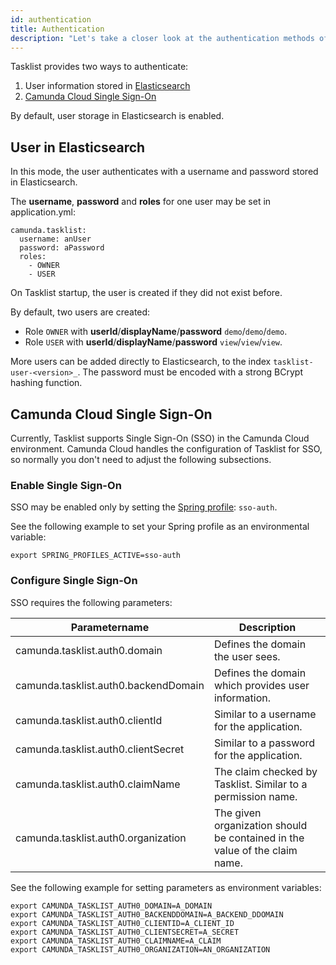 ```yaml
---
id: authentication
title: Authentication
description: "Let's take a closer look at the authentication methods of Tasklist."
---
```


Tasklist provides two ways to authenticate:

1. User information stored in [Elasticsearch](#user-in-elasticsearch)
2. [Camunda Cloud Single Sign-On](#camunda-cloud-single-sign-on)

By default, user storage in Elasticsearch is enabled.

## User in Elasticsearch

In this mode, the user authenticates with a username and password stored in Elasticsearch.

The **username**, **password** and **roles** for one user may be set in application.yml:

```
camunda.tasklist:
  username: anUser
  password: aPassword
  roles:
    - OWNER
    - USER
```

On Tasklist startup, the user is created if they did not exist before.

By default, two users are created:
* Role `OWNER` with **userId**/**displayName**/**password** `demo`/`demo`/`demo`.
* Role `USER` with **userId**/**displayName**/**password** `view`/`view`/`view`.

More users can be added directly to Elasticsearch, to the index `tasklist-user-<version>_`. The password must be encoded with a strong BCrypt hashing function.

## Camunda Cloud Single Sign-On

Currently, Tasklist supports Single Sign-On (SSO) in the Camunda Cloud environment. Camunda Cloud handles the configuration of Tasklist for SSO, so normally you don't need to adjust the following subsections.

### Enable Single Sign-On

SSO may be enabled only by setting the [Spring profile](https://docs.spring.io/spring-boot/docs/current/reference/html/spring-boot-features.html#boot-features-profiles): `sso-auth`.

See the following example to set your Spring profile as an environmental variable:

```
export SPRING_PROFILES_ACTIVE=sso-auth
```

### Configure Single Sign-On

SSO requires the following parameters:

Parametername | Description
--------------|-------------
camunda.tasklist.auth0.domain | Defines the domain the user sees.
camunda.tasklist.auth0.backendDomain | Defines the domain which provides user information.
camunda.tasklist.auth0.clientId | Similar to a username for the application.
camunda.tasklist.auth0.clientSecret | Similar to a password for the application.
camunda.tasklist.auth0.claimName | The claim checked by Tasklist. Similar to a permission name.
camunda.tasklist.auth0.organization | The given organization should be contained in the value of the claim name.

See the following example for setting parameters as environment variables:

```
export CAMUNDA_TASKLIST_AUTH0_DOMAIN=A_DOMAIN
export CAMUNDA_TASKLIST_AUTH0_BACKENDDOMAIN=A_BACKEND_DDOMAIN
export CAMUNDA_TASKLIST_AUTH0_CLIENTID=A_CLIENT_ID
export CAMUNDA_TASKLIST_AUTH0_CLIENTSECRET=A_SECRET
export CAMUNDA_TASKLIST_AUTH0_CLAIMNAME=A_CLAIM
export CAMUNDA_TASKLIST_AUTH0_ORGANIZATION=AN_ORGANIZATION
```
